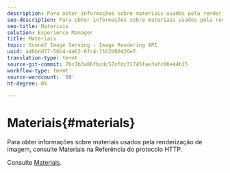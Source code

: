 ```yaml
---
description: Para obter informações sobre materiais usados pela renderização de imagem, consulte Materiais na Referência do protocolo HTTP.
seo-description: Para obter informações sobre materiais usados pela renderização de imagem, consulte Materiais na Referência do protocolo HTTP.
seo-title: Materiais
solution: Experience Manager
title: Materiais
topic: Scene7 Image Serving - Image Rendering API
uuid: a4bbdd77-56b4-4a62-8fc4-2162b00420e7
translation-type: tm+mt
source-git-commit: 7bc7b3a86fbcdc57cfdc31745fae3afc06e44b15
workflow-type: tm+mt
source-wordcount: '50'
ht-degree: 0%

---
```



# Materiais{#materials}

Para obter informações sobre materiais usados pela renderização de imagem, consulte Materiais na Referência do protocolo HTTP.

Consulte [Materiais](../../../../../ir-api/http-protocol/image-rendering-api-ref/c-ir-http-protocol-ref/c-ir-http-protocol-syntax-and-features/c-ir-http-materials/c-ir-http-materials.md#concept-45af2ab5694b4cfdadf1211ce3f5ed0f).
